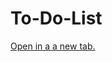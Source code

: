 # To-Do-List
<a href="https://kkkirilov.github.io/To-Do-List/" target="_blank">Open in a a new tab.</a>
